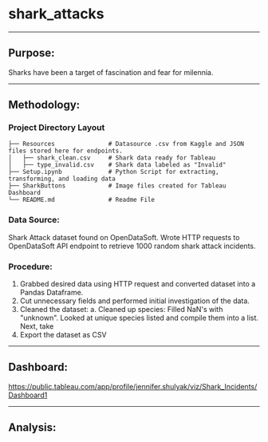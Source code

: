 # shark_attacks
______________________________________________________________________________

## Purpose:

Sharks have been a target of fascination and fear for milennia.
______________________________________________________________________________

## Methodology:
### Project Directory Layout

    ├── Resources               # Datasource .csv from Kaggle and JSON files stored here for endpoints.
    │   ├── shark_clean.csv     # Shark data ready for Tableau
    │   ├── type_invalid.csv    # Shark data labeled as "Invalid"
    ├── Setup.ipynb             # Python Script for extracting, transforming, and loading data  
    ├── SharkButtons            # Image files created for Tableau Dashboard
    └── README.md               # Readme File
    
 ### Data Source:
 
 Shark Attack dataset found on OpenDataSoft.
 Wrote HTTP requests to OpenDataSoft API endpoint to retrieve 1000 random shark attack incidents.   
 
 ### Procedure:
 
 1. Grabbed desired data using HTTP request and converted dataset into a Pandas Dataframe.
 2. Cut unnecessary fields and performed initial investigation of the data.
 3. Cleaned the dataset:
    a. Cleaned up species: Filled NaN's with "unknown". Looked at unique species listed and compile them into a list. 
       Next, take 
 5. Export the dataset as CSV
 ______________________________________________________________________________
 
  ## Dashboard:
  
  https://public.tableau.com/app/profile/jennifer.shulyak/viz/Shark_Incidents/Dashboard1
  
  
  
  _____________________________________________________________________________
  
  ## Analysis: 

